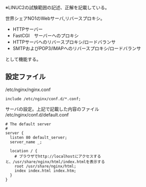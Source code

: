 ※LINUC2の試験範囲の記述、正解を記載している。

世界シェアNO1のWebサーバ,リバースプロキシ。

- HTTPサーバー
- FastCGI　サーバーへのプロキシ
- HTTPサーバへのリバースプロキシ/ロードバランサ
- SMTPおよびPOP3/IMAPへのリバースプロキシ/ロードバランサ

として機能する。

## 設定ファイル

/etc/nginx/nginx.conf

```
include /etc/nginx/conf.d/*.conf;
```

サーバの設定。上記で記載した内容のファイル    
/etc/nginx/conf.d/default.conf  

```
# The default server
# 
server {
  listen 80 default_server;
  server_name _;

  location / {
    # ブラウザでhttp://localhostにアクセスすると、/usr/share/nginx/html/index.htmlを表示する
    root /usr/share/nginx/html; 
    index index.html index.htm;
  }
}

```